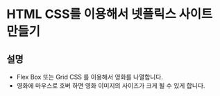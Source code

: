 # HTML CSS를 이용해서 넷플릭스 사이트 만들기

## 설명

- Flex Box 또는 Grid CSS 를 이용해서 영화를 나열합니다.
- 영화에 마우스로 호버 하면 영화 이미지의 사이즈가 크게 될 수 있게 합니다.
